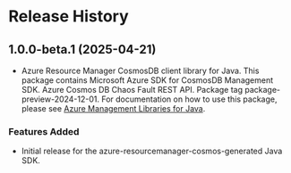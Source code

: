 # Release History

## 1.0.0-beta.1 (2025-04-21)

- Azure Resource Manager CosmosDB client library for Java. This package contains Microsoft Azure SDK for CosmosDB Management SDK. Azure Cosmos DB Chaos Fault REST API. Package tag package-preview-2024-12-01. For documentation on how to use this package, please see [Azure Management Libraries for Java](https://aka.ms/azsdk/java/mgmt).
### Features Added

- Initial release for the azure-resourcemanager-cosmos-generated Java SDK.
